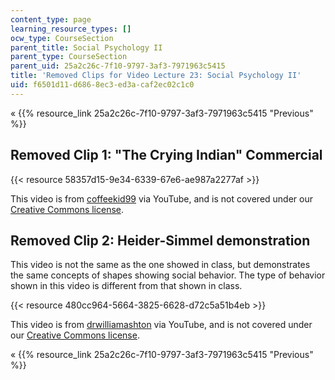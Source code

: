 ```yaml
---
content_type: page
learning_resource_types: []
ocw_type: CourseSection
parent_title: Social Psychology II
parent_type: CourseSection
parent_uid: 25a2c26c-7f10-9797-3af3-7971963c5415
title: 'Removed Clips for Video Lecture 23: Social Psychology II'
uid: f6501d11-d686-8ec3-ed3a-caf2ec02c1c0
---
```


« {{% resource_link 25a2c26c-7f10-9797-3af3-7971963c5415 "Previous" %}}

Removed Clip 1: "The Crying Indian" Commercial
----------------------------------------------

{{< resource 58357d15-9e34-6339-67e6-ae987a2277af >}}

This video is from [coffeekid99](http://www.youtube.com/user/coffeekid99) via YouTube, and is not covered under our [Creative Commons license](/terms/#cc).

Removed Clip 2: Heider-Simmel demonstration
-------------------------------------------

This video is not the same as the one showed in class, but demonstrates the same concepts of shapes showing social behavior. The type of behavior shown in this video is different from that shown in class.

{{< resource 480cc964-5664-3825-6628-d72c5a51b4eb >}}

This video is from [drwilliamashton](https://www.youtube.com/user/drwilliamashton) via YouTube, and is not covered under our [Creative Commons license](/terms/#cc).

« {{% resource_link 25a2c26c-7f10-9797-3af3-7971963c5415 "Previous" %}}